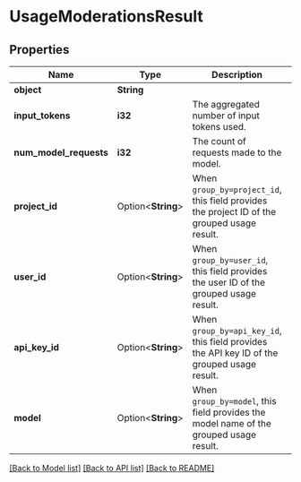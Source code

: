 # UsageModerationsResult

## Properties

Name | Type | Description | Notes
------------ | ------------- | ------------- | -------------
**object** | **String** |  | 
**input_tokens** | **i32** | The aggregated number of input tokens used. | 
**num_model_requests** | **i32** | The count of requests made to the model. | 
**project_id** | Option<**String**> | When `group_by=project_id`, this field provides the project ID of the grouped usage result. | [optional]
**user_id** | Option<**String**> | When `group_by=user_id`, this field provides the user ID of the grouped usage result. | [optional]
**api_key_id** | Option<**String**> | When `group_by=api_key_id`, this field provides the API key ID of the grouped usage result. | [optional]
**model** | Option<**String**> | When `group_by=model`, this field provides the model name of the grouped usage result. | [optional]

[[Back to Model list]](../README.md#documentation-for-models) [[Back to API list]](../README.md#documentation-for-api-endpoints) [[Back to README]](../README.md)


